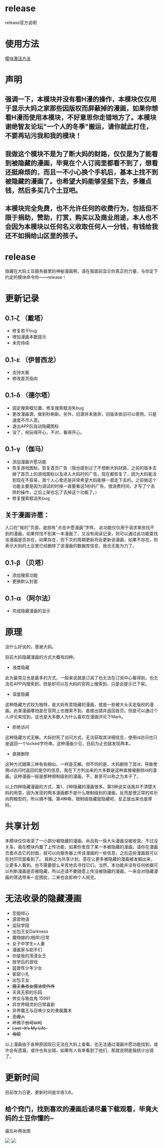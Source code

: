 # release
release官方说明

# 使用方法

[模块激活方法](https://github.com/liuzhushaonian/release/blob/master/Instructions.md)

# 声明

## 强调一下，本模块并没有看H漫的操作，本模块仅仅用于显示大妈之家那些因版权而屏蔽掉的漫画，如果你想看H漫而使用本模块，不好意思你走错地方了。本模块谢绝智友论坛"一个人的冬季"搬运，请你就此打住，不要再玷污我和我的模块！

## 我做这个模块不是为了断大妈的财路，仅仅是为了能看到被隐藏的漫画，毕竟在个人订阅里都看不到了，想看还挺麻烦的，而且一不小心换个手机后，基本上找不到被隐藏的漫画了。也希望大妈能够坚挺下去，多赚点钱，然后多买几个土豆吧。

## 本模块完全免费，也不允许任何的收费行为，包括但不限于捐助，赞助，打赏，购买以及商业用途，本人也不会因为本模块以任何名义收取任何人一分钱，有钱给我还不如捐给山区里的孩子。

# release

隐藏在大妈土豆服务器里的神秘漫画啊，请在我面前显示你真正的力量，与你定下约定的模块命令你——release！


# 更新记录

## 0.1-ζ （戴塔）

- 修复若干bug
- 增加漫画本数提示
- 未完待续

## 0.1-ε （伊普西龙）

- 支持太极
- 修改首页指向

## 0.1-δ （德尔塔）

- 固定搜索框位置，修复搜索框消失bug
- 更改漫画源，做到秒刷新。另外，旧源并未放弃，旧版本依旧可以使用，只是速度不尽人意。
- 退出APP后自动隐藏图标
- 没了，祝玩得开心，不对，看得开心。

## 0.1-γ （伽马）

- 添加漫画许愿功能
- 恢复游戏图标，恢复首页广告（我也提到过了不想断大妈财路，之前的版本去掉了首页上的游戏图标以及进入大妈时的广告，现在都恢复了，因为大妈能活到现在不容易，我个人心里还是非常希望大妈能够一直走下去的。之前做这个功能主要是因为调试的时候一直要看这5秒的广告，很浪费时间，才写了个去除的操作，之后上架也忘了去掉这个功能了。）
- 修复搜索框消失bug
## 关于漫画许愿：

入口在"我的"页面，底部有"点击许愿漫画"字样。
此功能仅仅用于请求某些找不到的漫画，如果你找不到某一本漫画了，又没有阅读记录，则可以通过此功能查找该漫画是否存在，如果存在，则下次的周期更新将会更新该漫画，如果不存在，则表示大妈的土豆里已经删除了该漫画的数据库信息，我也无能为力了。



## 0.1-β （贝塔）
- 添加搜索功能
- 更换默认封面

## 0.1-α （阿尔法）
- 完成隐藏漫画的显示

# 原理

没什么好说的，感谢大妈。

目前大妈隐藏漫画的方式大概有四种。

- 浅度隐藏

此为最常见也是最多的方式，一般来说就是订阅了也无法在订阅中心看得到，也无法在APP内搜索到，但是却可以在大妈的官网上搜索到，只是会提示已下架。

- 深度隐藏

这种隐藏方式较为独特，是大妈有意隐藏的漫画，或是一些被大头买走版权的漫画，此类漫画哪怕是在官网上也搜索不到，直接出错并返回首页。但是可以通过个人评论来找到，这也是大多数人为什么喜欢在漫画评论下Mark。

- 拒绝访问

这种隐藏方式无解。大妈封死了访问方式，无法获取其详细信息，使用id访问也只是返回一个locked字符串。这种漫画少见，目前为止也就发现两本。

- 直接删除

这种方式跟第三种有些相似，一样是无解。但不同的是，大妈删除了其id，导致使用id访问时返回的是空的信息，我在下方列出来的大多数是这种直接被删除id的漫画。这种漫画一般是那种限制级别的漫画，不，甚至可以称之为本子了。

以上四种隐藏漫画的方式，第1、2种隐藏的漫画很多。第3种说实话我并不清楚大妈的用意，因为发现的两本漫画都不是什么限制级别的漫画，反而是很正常的欢乐向狗粮型的，所以搞不懂。第4种嘛，限制级隐藏就隐藏吧，反正放出来也是厚码。



# 共享计划

本模块仅仅收录了一小部分被隐藏的漫画，尚且有一些大头漫画没被收录。不过没关系，我在模块内置了上传功能，如果你发现了某一本被隐藏的漫画，请你在漫画页面点击它的封面，就可以向服务器上传该漫画的一些信息，之后这些漫画就可以在封印页面看到了。
我称之为共享计划，意在让更多被隐藏的漫画被发掘出来，让更多人看到。也不需要那么辛苦地去寻找它们。当然，本功能并没有任何依据可以判断漫画是否被隐藏，所以还请不要随意上传没被隐藏的漫画，一来会对隐藏漫画的筛选带来一定困扰，二来也会影响个人阅览。

# 无法收录的隐藏漫画

- 恋姐倾心
- 源君物语
- 监狱学园
- 出包王女Darkness
- 魔物娘的(相伴)日常
- 女子中学生×人妻
- 漫画家与助手们
- 你是我的荡漾女王
- 放学后的游戏
- 猛兽性少年少女
- 偷窥小孔
- 出包王女
- <S>魔王勇者女魔法使外传</S>
- 天真无邪的乐园
- 修女与吸血鬼	15991
- 异世界精灵的日常喜剧
- 异界魔王与召唤少女的隶属魔术
- <S>恶魔人</S>
- <S>坏孩子也可以吗</S>
- <S>Lost -It’s My Life-</S>
- <S>母娘</S>


以上漫画由于各种原因现已无法在大妈上查看，也无法通过漫画许愿功能找到，或许会有遗漏，或许也有出错，如果有人有幸看到了他们，那就说明是我统计出错了。

# 更新时间

目前改为日更，更新时间是半夜3点。

## 给个窍门，找到喜欢的漫画后请尽量下载观看，毕竟大妈的土豆你懂的~


最后补两张图

![](https://ws1.sinaimg.cn/large/c13993a9ly1g1jst2g16xj20u01o0e14.jpg)
![](https://ws1.sinaimg.cn/large/c13993a9ly1g1jstmro1hj20u01o0x1e.jpg)
